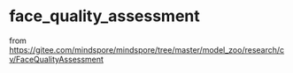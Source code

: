 # face_quality_assessment
from https://gitee.com/mindspore/mindspore/tree/master/model_zoo/research/cv/FaceQualityAssessment
